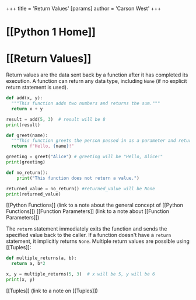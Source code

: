 +++
 title = 'Return Values'
[params]
	author = 'Carson West'
+++
# [[Python 1 Home]]
# [[Return Values]] 
Return values are the data sent back by a function after it has completed its execution.  A function can return any data type, including `None` (if no explicit return statement is used).

```python
def add(x, y):
  """This function adds two numbers and returns the sum."""
  return x + y

result = add(5, 3)  # result will be 8
print(result)

def greet(name):
  """This function greets the person passed in as a parameter and returns a string"""
  return f"Hello, {name}!"

greeting = greet("Alice") # greeting will be "Hello, Alice!"
print(greeting)

def no_return():
    print("This function does not return a value.")

returned_value = no_return() #returned_value will be None
print(returned_value)

```

[[Python Functions]]  (link to a note about the general concept of [[Python Functions]])
[[Function Parameters]] (link to a note about [[Function Parameters]])

The `return` statement immediately exits the function and sends the specified value back to the caller.  If a function doesn't have a `return` statement, it implicitly returns `None`.  Multiple return values are possible using [[Tuples]]:

```python
def multiple_returns(a, b):
  return a, b*2

x, y = multiple_returns(5, 3)  # x will be 5, y will be 6
print(x, y)

```

[[Tuples]] (link to a note on [[Tuples]])
